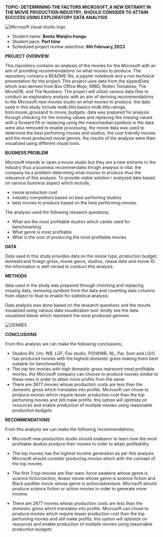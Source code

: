 **TOPIC:** **DETERMINING THE FACTORS MICROSOFT,A NEW ENTRANT IN THE MOVIE PRODUCTION INDUSTRY, SHOULD CONSIDER TO ATTAIN SUCCESS USING EXPLORATORY DATA ANALYSIS**

![Microsoft visual studio logo](https://user-images.githubusercontent.com/122228492/216821359-8be8740f-11b4-4501-afb1-64dfc84fda39.PNG)





* Student name: **Benta Wanjiru Irungu**
* Student pace: **Part time**
* Scheduled project review date/time: **6th February,2023**

**PROJECT OVERVIEW**

This repository contains an analysis of the movies for the Microsoft with an aim of providing recommendations on what movies to produce. 
The repository contains a README file, a jupyter notebook and a non technical presentation for the project. This project uses data from the zippedData which was derived from Box Office Mojo, IMBD, Rotten Tomatoes, The MovieDB, and The Numbers. The project will utilize various data files to conduct an exploratory analysis with an aim of deriving recommendations to the Microsoft new movies studio on what movies to produce. the data used in this study include imdb.title.basics imdb.title.ratings, bom.movie_grossand tn.movie_budgets. data was prepared for analysis through checking for the missing values and replacing the missing values with a forward fill or replacing using the mean/median.symbols in the data were also removed to enable processing. the movie data was used to determine the best perfoming movies and studios, the cost friendly movies and the most produced movie genres. the results of the analysis were then visualized using different visual tools.

**BUSINESS PROBLEM**

Microsoft intends to open a movie studio but they are a new entrants to the industry thus a business recommendatio thrugh analysis is vital. the company ha a problem determinig what movies to produce thus the relevance of this analysis. To provide viable solution i analyzed data based on various business aspect which include;

* movie production cost
* industry competitors based on best perfoming studios
* best movies to produce based on the best performing movies.

The analysis used the following research questions;
* What are the most profitable studios which canbe used for benchmarking
* What genre is most profitable
* What is the cost of producing the most profitable movies 

**DATA**

Data used in this study provides data on the movie type, production budget, domesticand froegn gross, movie genre, studios, rlease date and movie ID. the information is well versed to conduct this analysis.

**METHODS**

data used in the study was prepared through checking and replacing missing data, removing symbols from the data and coverting data columns from object to float to enable for statistical analysis.

Data analysis was done based on the research questions and the results visualized using various data visualization tool. kindly see the data visualized below which represent the most produced gennres

![GENRES](https://user-images.githubusercontent.com/122228492/216820870-12ffdbc1-1a0a-4422-b4d1-f7dd0c49204f.PNG)

**CONCLUSIONS**

From this analysis we can make the following conclusions;
* Studios BV, Uni, WB, LGF, Fox studio, P/DWWB, NL, Par, Sum and LG/S has produced movies with the highest domestic gross making them best suitable for benchmarking
* The top ten movies with high domestic gross represent most profitable movies. the Microsoft company can choose to produce movies similar to these ones in order to attain more profits from the same
* There are 2677 movies whose production costs are less than the domestic gross which translates into profits. Microsoft can chose to produce movies which require lesser production cost than the top perfuming movies and still make profits. this option will optimize on resources and enable production of multiple movies using reasonable production budgets

**RECOMMENDATIONS**

From this analysis we can make the following recommendations;

* Microsoft new production studio should endeavor to learn how the most profitable studios produce their movies in order to attain profitability

* The top movies has the highest income generation  as per this analysis. Microsoft should consider producing movies which with the concept of the top movies. 

* The first 3 top movies are Star wars :force awakens whose genre is science fiction/action, Avator movie whose genre is science fiction and Black panther movie whose genre is action/adventure. Microsoft should produce science fiction or action movies in order to generate more income.

* There are 2677 movies whose production costs are less than the domestic gross which translates into profits. Microsoft can chose to produce movies which require lesser production cost than the top perfuming movies and still make profits. this option will optimize on resources and enable production of multiple movies using reasonable production budgets



